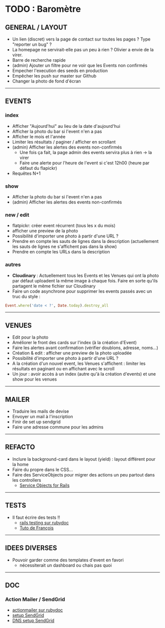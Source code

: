 <!-- Pour faire un rendu du markup sur VScode et afficher ça plus joliment : -->
<!-- Ctrl/Cmd + K puis V tout seul -->

# TODO : Baromètre

## GENERAL / LAYOUT

- Un lien (discret) vers la page de contact sur toutes les pages ? Type "reporter un bug" ?
- La homepage ne servirait-elle pas un peu à rien ? Olivier a envie de la virer.
- Barre de recherche rapide
- (admin) Ajouter un filtre pour ne voir que les Events non confirmés
- Empecher l'execution des seeds en production
- Empêcher les push sur master sur Github
- Changer la photo de fond d'écran

---

## EVENTS

### index

- Afficher "Aujourd'hui" au lieu de la date d'aujourd'hui
- Afficher la photo du bar si l'event n'en a pas
- Afficher le mois et l'année
- Limiter les résultats / paginer / afficher en scrollant
- (admin) Afficher les alertes des events non-confirmés
  - Une fois ça fait, la page admin des events servira plus à rien -> la virer
  - Faire une alerte pour l'heure de l'event si c'est 12h00 (heure par défaut du flapickr)
- Requêtes N+1

### show

- Afficher la photo du bar si l'event n'en a pas
- (admin) Afficher les alertes des events non-confirmés

### new / edit
- flatpickr: créer event récurrent (tous les x du mois)
- afficher une preview de la photo
- Possibilité d'importer une photo à partir d'une URL ?
- Prendre en compte les sauts de lignes dans la description (actuellement les sauts de lignes ne s'affichent pas dans la show)
- Prendre en compte les URLs dans la description

### autres

- **Cloudinary** : Actuellement tous les Events et les Venues qui ont la photo par défaut uploadent la même image à chaque fois. Faire en sorte qu'ils partagent le même fichier sur Cloudinary
- Faire un code asynchrone pour supprimer les events passés avec un truc du style :

```ruby
Event.where('date < ?', Date.today).destroy_all
```

---

## VENUES

- Edit pour la photo
- Améliorer le front des cards sur l'index (à la création d'Event)
- Faire les alertes avant confirmation (vérifier doublons, adresse, noms...)
- Création & edit : afficher une preview de la photo uploadée
- Possibilité d'importer une photo à partir d'une URL ?
- A la création d'un nouvel event, les Venues s'affichent : limiter les résultats en paginant ou en affichant avec le scroll
- Un jour : avoir accès à un index (autre qu'à la création d'events) et une show pour les venues

---

## MAILER

- Traduire les mails de devise
- Envoyer un mail à l'inscription
- Finir de set up sendgrid
- Faire une adresse commune pour les admins

---

## REFACTO

- Inclure la background-card dans le layout (yield) : layout différent pour la home
- Faire du propre dans le CSS...
- Faire des ServiceObjects pour migrer des actions un peu partout dans les controllers
  - [Service Objects for Rails](https://rubydoc.info/gems/service_objects_rails)

---

## TESTS

- Il faut écrire des tests !!
  - [rails testing sur rubydoc](https://guides.rubyonrails.org/testing.html)
  - [Tuto de François](https://positive-barberry-cc9.notion.site/Meetup-Test-RSPEC-presentation-2fafff680457408dba0c363146dd18ec)

---

## IDEES DIVERSES

- Pouvoir garder comme des templates d'event en favori
  - nécessiterait un dashboard ou chais pas quoi

---

## DOC

### Action Mailer / SendGrid
- [actionmailer sur rubydoc](https://guides.rubyonrails.org/action_mailer_basics.html)
- [setup SendGrid](https://docs.sendgrid.com/for-developers/sending-email/rubyonrails#setup-actionmailer)
- [DNS setup SendGrid](https://docs.sendgrid.com/fr/ui/account-and-settings/comment-configurer-l-authentification-domaine)
